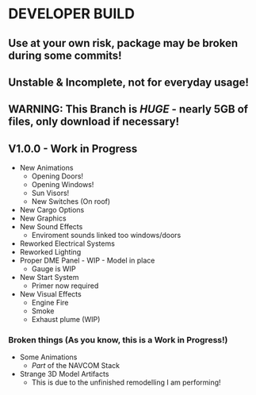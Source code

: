 # DEVELOPER BUILD

## Use at your own risk, package may be broken during some commits!
## Unstable & Incomplete, not for everyday usage!

## WARNING: This Branch is *HUGE* - nearly 5GB of files, only download if necessary!

## V1.0.0 - Work in Progress
- New Animations
	- Opening Doors!
	- Opening Windows!
	- Sun Visors!
	- New Switches (On roof)
- New Cargo Options
- New Graphics
- New Sound Effects
	- Enviroment sounds linked too windows/doors
- Reworked Electrical Systems 
- Reworked Lighting
- Proper DME Panel - WIP - Model in place
	- Gauge is WIP
- New Start System
	- Primer now required
- New Visual Effects
	- Engine Fire
	- Smoke
	- Exhaust plume (WIP)

### Broken things (As you know, this is a Work in Progress!)
- Some Animations
	- _Part_ of the NAVCOM Stack
- Strange 3D Model Artifacts
	- This is due to the unfinished remodelling I am performing!



